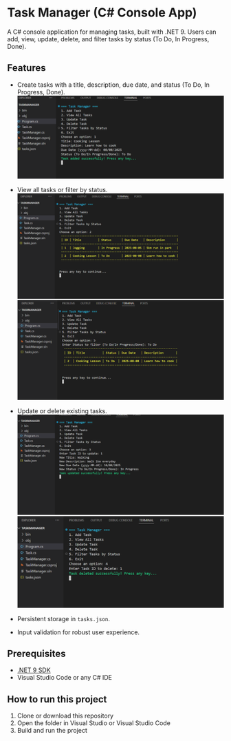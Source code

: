 # Task Manager (C# Console App)

A C# console application for managing tasks, built with .NET 9. Users can add, view, update, delete, and filter tasks by status (To Do, In Progress, Done).

## Features
- Create tasks with a title, description, due date, and status (To Do, In Progress, Done).
![Task Manager Add Task](images/Add_Task.png)

- View all tasks or filter by status.
![Task Manager View Task](images/View_Task.png)
![Task Manager Filter Task](images/Filter_Task.png)

- Update or delete existing tasks.
![Task Manager Update Task](images/Update_Task_1.png)
![Task Manager Delete Task](images/Delete_Task_1.png)

- Persistent storage in `tasks.json`.
- Input validation for robust user experience.

## Prerequisites
- [.NET 9 SDK](https://dotnet.microsoft.com/download/dotnet/9.0)
- Visual Studio Code or any C# IDE

## How to run this project
1. Clone or download this repository
2. Open the folder in Visual Studio or Visual Studio Code
3. Build and run the project
